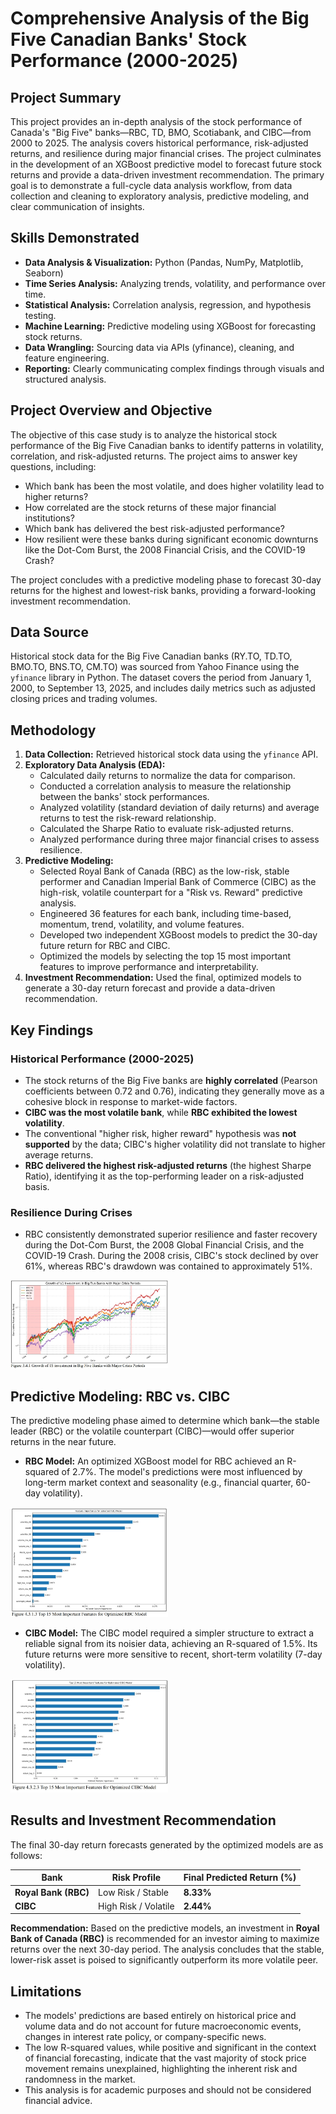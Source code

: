 # Comprehensive Analysis of the Big Five Canadian Banks' Stock Performance (2000-2025)

## Project Summary

This project provides an in-depth analysis of the stock performance of Canada's "Big Five" banks—RBC, TD, BMO, Scotiabank, and CIBC—from 2000 to 2025. The analysis covers historical performance, risk-adjusted returns, and resilience during major financial crises. The project culminates in the development of an XGBoost predictive model to forecast future stock returns and provide a data-driven investment recommendation. The primary goal is to demonstrate a full-cycle data analysis workflow, from data collection and cleaning to exploratory analysis, predictive modeling, and clear communication of insights.

## Skills Demonstrated

*   **Data Analysis & Visualization:** Python (Pandas, NumPy, Matplotlib, Seaborn)
*   **Time Series Analysis:** Analyzing trends, volatility, and performance over time.
*   **Statistical Analysis:** Correlation analysis, regression, and hypothesis testing.
*   **Machine Learning:** Predictive modeling using XGBoost for forecasting stock returns.
*   **Data Wrangling:** Sourcing data via APIs (yfinance), cleaning, and feature engineering.
*   **Reporting:** Clearly communicating complex findings through visuals and structured analysis.

## Project Overview and Objective

The objective of this case study is to analyze the historical stock performance of the Big Five Canadian banks to identify patterns in volatility, correlation, and risk-adjusted returns. The project aims to answer key questions, including:

*   Which bank has been the most volatile, and does higher volatility lead to higher returns?
*   How correlated are the stock returns of these major financial institutions?
*   Which bank has delivered the best risk-adjusted performance?
*   How resilient were these banks during significant economic downturns like the Dot-Com Burst, the 2008 Financial Crisis, and the COVID-19 Crash?

The project concludes with a predictive modeling phase to forecast 30-day returns for the highest and lowest-risk banks, providing a forward-looking investment recommendation.

## Data Source

Historical stock data for the Big Five Canadian banks (RY.TO, TD.TO, BMO.TO, BNS.TO, CM.TO) was sourced from Yahoo Finance using the `yfinance` library in Python. The dataset covers the period from January 1, 2000, to September 13, 2025, and includes daily metrics such as adjusted closing prices and trading volumes.

## Methodology

1.  **Data Collection:** Retrieved historical stock data using the `yfinance` API.
2.  **Exploratory Data Analysis (EDA):**
    *   Calculated daily returns to normalize the data for comparison.
    *   Conducted a correlation analysis to measure the relationship between the banks' stock performances.
    *   Analyzed volatility (standard deviation of daily returns) and average returns to test the risk-reward relationship.
    *   Calculated the Sharpe Ratio to evaluate risk-adjusted returns.
    *   Analyzed performance during three major financial crises to assess resilience.
3.  **Predictive Modeling:**
    *   Selected Royal Bank of Canada (RBC) as the low-risk, stable performer and Canadian Imperial Bank of Commerce (CIBC) as the high-risk, volatile counterpart for a "Risk vs. Reward" predictive analysis.
    *   Engineered 36 features for each bank, including time-based, momentum, trend, volatility, and volume features.
    *   Developed two independent XGBoost models to predict the 30-day future return for RBC and CIBC.
    *   Optimized the models by selecting the top 15 most important features to improve performance and interpretability.
4.  **Investment Recommendation:** Used the final, optimized models to generate a 30-day return forecast and provide a data-driven recommendation.

## Key Findings

### Historical Performance (2000-2025)
*   The stock returns of the Big Five banks are **highly correlated** (Pearson coefficients between 0.72 and 0.76), indicating they generally move as a cohesive block in response to market-wide factors.
*   **CIBC was the most volatile bank**, while **RBC exhibited the lowest volatility**.
*   The conventional "higher risk, higher reward" hypothesis was **not supported** by the data; CIBC's higher volatility did not translate to higher average returns.
*   **RBC delivered the highest risk-adjusted returns** (the highest Sharpe Ratio), identifying it as the top-performing leader on a risk-adjusted basis.

### Resilience During Crises
*   RBC consistently demonstrated superior resilience and faster recovery during the Dot-Com Burst, the 2008 Global Financial Crisis, and the COVID-19 Crash. During the 2008 crisis, CIBC's stock declined by over 61%, whereas RBC's drawdown was contained to approximately 51%.

<img src="Images/3.4.1_growth1cad.jpg" alt="3.4.1_growth1cad" width="50%">

## Predictive Modeling: RBC vs. CIBC

The predictive modeling phase aimed to determine which bank—the stable leader (RBC) or the volatile counterpart (CIBC)—would offer superior returns in the near future.

*   **RBC Model:** An optimized XGBoost model for RBC achieved an R-squared of 2.7%. The model's predictions were most influenced by long-term market context and seasonality (e.g., financial quarter, 60-day volatility).
<img src="Images/rbc_feature_importance.jpg" alt="RBC Feature Importance" width="50%">

*   **CIBC Model:** The CIBC model required a simpler structure to extract a reliable signal from its noisier data, achieving an R-squared of 1.5%. Its future returns were more sensitive to recent, short-term volatility (7-day volatility).
<img src="Images/cibc_feature_importance.jpg" alt="CIBC Feature Importance" width="50%">


## Results and Investment Recommendation

The final 30-day return forecasts generated by the optimized models are as follows:

| Bank                 | Risk Profile         | Final Predicted Return (%) |
|----------------------|----------------------|----------------------------|
| **Royal Bank (RBC)** | Low Risk / Stable    | **8.33%**                  |
| **CIBC**             | High Risk / Volatile | **2.44%**                  |

**Recommendation:** Based on the predictive models, an investment in **Royal Bank of Canada (RBC)** is recommended for an investor aiming to maximize returns over the next 30-day period. The analysis concludes that the stable, lower-risk asset is poised to significantly outperform its more volatile peer.

## Limitations

*   The models' predictions are based entirely on historical price and volume data and do not account for future macroeconomic events, changes in interest rate policy, or company-specific news.
*   The low R-squared values, while positive and significant in the context of financial forecasting, indicate that the vast majority of stock price movement remains unexplained, highlighting the inherent risk and randomness in the market.
*   This analysis is for academic purposes and should not be considered financial advice.
